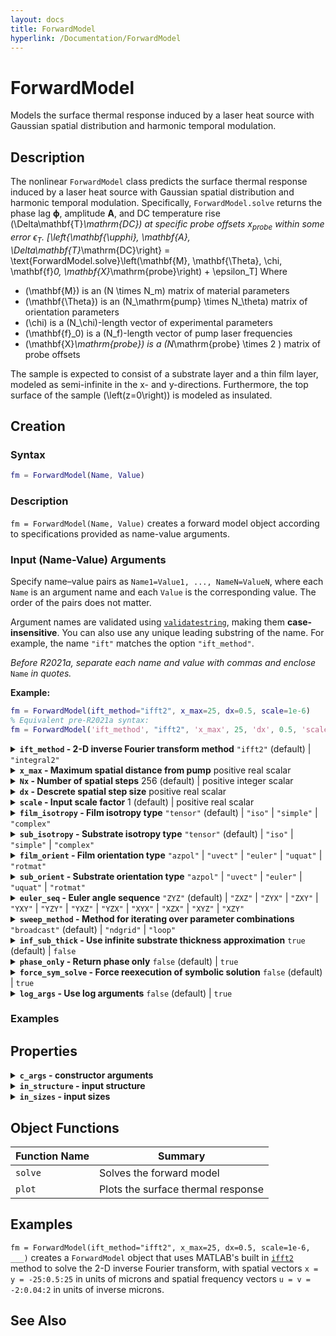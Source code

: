```yaml
---
layout: docs
title: ForwardModel
hyperlink: /Documentation/ForwardModel
---
```


# ForwardModel

Models the surface thermal response induced by a laser heat source with Gaussian spatial distribution and harmonic temporal modulation.

## Description

The nonlinear `ForwardModel` class predicts the surface thermal response induced by a laser heat source with Gaussian spatial distribution and harmonic temporal modulation. Specifically, `ForwardModel.solve` returns the phase lag $\mathbf{\upphi}$, amplitude $\mathbf{A}$, and DC temperature rise \(\Delta\mathbf{T}_\mathrm{DC}\) at specific probe offsets $x_\mathrm{probe}$ within some error $\epsilon_T$.
\[\left\{\mathbf{\upphi}, \mathbf{A}, \Delta\mathbf{T}_\mathrm{DC}\right\} = \text{ForwardModel.solve}\left(\mathbf{M}, \mathbf{\Theta}, \chi, \mathbf{f}_0, \mathbf{X}_\mathrm{probe}\right) + \epsilon_T\]
Where
* \(\mathbf{M}\) is an \(N \times N_m\) matrix of material parameters
* \(\mathbf{\Theta}\) is an \(N_\mathrm{pump} \times N_\theta\) matrix of orientation parameters
* \(\chi\) is a \(N_\chi\)-length vector of experimental parameters
* \(\mathbf{f}_0\) is a \(N_f\)-length vector of pump laser frequencies
* \(\mathbf{X}_\mathrm{probe}\) is a \(N_\mathrm{probe} \times 2 \) matrix of probe offsets

The sample is expected to consist of a substrate layer and a thin film layer, modeled as semi-infinite in the x- and y-directions. Furthermore, the top surface of the sample \(\left(z=0\right)\) is modeled as insulated.

## Creation

### Syntax
```matlab
fm = ForwardModel(Name, Value)
```

### Description

`fm = ForwardModel(Name, Value)` creates a forward model object according to specifications provided as name-value arguments.

### Input (Name-Value) Arguments

Specify name–value pairs as `Name1=Value1, ..., NameN=ValueN`, where each `Name` is an argument name and each `Value` is the corresponding value. The order of the pairs does not matter.  

Argument names are validated using [`validatestring`](https://www.mathworks.com/help/matlab/ref/validatestring.html), making them **case-insensitive**. You can also use any unique leading substring of the name. For example, the name `"ift"` matches the option `"ift_method"`.

*Before R2021a, separate each name and value with commas and enclose* `Name` *in quotes.*  

**Example:**  
```matlab
fm = ForwardModel(ift_method="ifft2", x_max=25, dx=0.5, scale=1e-6)
% Equivalent pre-R2021a syntax:
fm = ForwardModel('ift_method', "ifft2", 'x_max', 25, 'dx', 0.5, 'scale', 1e-6)
```

<details class="custom-details">
    <summary>
        <span class="summary-text">
            <b><code>ift_method</code> - 2-D inverse Fourier transform method</b>
            <span class="subline"><code>"ifft2"</code> (default) | <code>"integral2"</code></span>
        </span>
    </summary>
    <div>
        <p>
            2-D inverse Fourier transform method. When possible, the
            <a href="https://www.mathworks.com/help/matlab/ref/ifft2.html"><code>ifft2</code></a>
            method should be used for its computational efficiency.
            However, if greater accuracy is needed, the
            <a href="https://www.mathworks.com/help/matlab/ref/integral2.html"><code>integral2</code></a>
            method may be used instead.
        </p>
        <p>
            When <code>ift_method = "ifft2"</code>, either
            <code>x_max</code> or <code>dx</code> must be provided.
            <code>Nx</code> has a default value, but <code>x_max</code>
            and <code>dx</code> do not. At least two of the three
            (<code>x_max</code>, <code>Nx</code>, <code>dx</code>)
            must be known to compute the third.
        </p>
        <p>
            Input value is validated using
            <a href="https://www.mathworks.com/help/matlab/ref/validatestring.html"><code>validatestring</code></a>.
        </p>
        <p>
            <b>Data Types:</b> <code>char</code> | <code>string</code>
        </p>
    </div>
</details>

<details class="custom-details">
    <summary>
        <span class="summary-text">
            <b><code>x_max</code> - Maximum spatial distance from pump</b>
            <span class="subline">positive real scalar</span>
        </span>
    </summary>
    <div>
        <p>
            Maximum spatial distance from the pump in the x- and y-directions used in the 2-D inverse fast Fourier transform
            (<a href="https://www.mathworks.com/help/matlab/ref/ifft2.html"><code>ifft2</code></a>).
            When specified, the spatial domain for both <code>x_probe</code>
            and <code>y_probe</code> will be <code>[-x_max, x_max]</code>
            if <code>dx</code> is also specified or if <code>Nx</code> is odd;
            otherwise (<code>Nx</code> is even), the domain will be <code>[-x_max, x_max - dx]</code>.
        </p>
        <p>
            The value of <code>x_max</code> is ignored when <code>ift_method = "integral2"</code>.
        </p>
        <p>
            <b>Data Types:</b> <code>double</code> | <code>single</code>
        </p>
    </div>
</details>

<details class="custom-details">
    <summary>
        <span class="summary-text">
            <b><code>Nx</code> - Number of spatial steps</b>
            <span class="subline"> 256 (default) | positive integer scalar</span>
        </span>
    </summary>
    <div>
        <p>
            Number of descrete spatial points to use in the
            <a href="https://www.mathworks.com/help/matlab/ref/ifft2.html"><code>ifft2</code></a>
            transform. I.e., signal length.
        </p>
        <p>
            When possible, the value of <code>Nx</code> should only have small prime factors as this results in significantly faster execution of the
            <a href="https://www.mathworks.com/help/matlab/ref/ifft2.html"><code>ifft2</code></a>
            transform.
        </p>
        <p>
            The value of <code>Nx</code> is ignored when <code>ift_method = "integral2"</code> or if all three <code>x_max</code>, <code>Nx</code>, and <code>dx</code> are specified.
        </p>
        <p>
            <b>Data Types:</b> <code>double</code> | <code>single</code> | <code>int8</code> | <code>int16</code> | <code>int32</code> | <code>uint8</code> | <code>uint16</code> | <code>uint32</code>
        </p>
    </div>
</details>

<details class="custom-details">
    <summary>
        <span class="summary-text">
            <b><code>dx</code> - Descrete spatial step size</b>
            <span class="subline"> positive real scalar</span>
        </span>
    </summary>
    <div>
        <p>
            Descrete spatial step size. I.e., sampling period.
        </p>
        <p>
            The value of <code>dx</code> is ignored when <code>ift_method = "integral2"</code>.
        </p>
        <p>
            <b>Data Types:</b> <code>double</code> | <code>single</code>
        </p>
    </div>
</details>

<details class="custom-details">
    <summary>
        <span class="summary-text">
            <b><code>scale</code> - Input scale factor</b>
            <span class="subline"> 1 (default) | positive real scalar</span>
        </span>
    </summary>
    <div>
        <p>
            The input scale factor defines the units of certain forward model inputs by scaling their base SI units as follows:
        </p>
        <ul>
            <li>\(\left[ h_f \right] = \left[ h_s \right] = \left[ s_x \right] = \left[ s_y \right] = \left[ x_\mathrm{probe} \right] = \mathrm{scale} \cdot \mathrm{m}\)</li>
            <li>\(\left[ \alpha_f \right] = \left[ \alpha_s \right] = \left[ u \right] = \left[ v \right] = \left[\frac{1}{ x_\mathrm{probe}} \right] = \frac{1}{\mathrm{scale} \cdot \mathrm{m}}\)</li>
            <li>\(\left[C_f\right] = \left[C_s\right] = \frac{\mathrm{W}}{\mathrm{scale} \cdot \mathrm{m}^3 \cdot \mathrm{K}}\)</li>
            <li>\(\left[ P \right] = \left[ \mathrm{scale} \cdot \mathrm{W} \right]\)</li>
            <li>\(\left[ f_0 \right] = \left[\frac{\mathrm{Hz}}{\mathrm{scale}} \right]\)</li>
        </ul>
        <p>
            <b>Example:</b> If <code>scale = 1e-6</code> forward model inputs are considered to be in the following units:
        </p>
        <ul>
            <li>\(\left[ h_f \right] = \left[ h_s \right] = \left[ s_x \right] = \left[ s_y \right] = \left[ x_\mathrm{probe} \right] = \mathrm{scale} \cdot \mathrm{m} = 10^{-6} \cdot \mathrm{m} = \mathrm{\upmu m}\)</li>
            <li>\(\left[ \alpha_f \right] = \left[ \alpha_s \right] = \left[ u \right] = \left[ v \right] = \left[\frac{1}{ x_\mathrm{probe}} \right] = \frac{1}{\mathrm{scale} \cdot \mathrm{m}} = \frac{1}{10^{-6} \cdot \mathrm{m}} = \frac{1}{\mathrm{\upmu m}}\)</li>
            <li>\(\left[C_f\right] = \left[C_s\right] = \frac{\mathrm{W}}{\mathrm{scale} \cdot \mathrm{m}^3 \cdot \mathrm{K}} = \frac{\mathrm{W}}{10^{-6} \cdot \mathrm{m}^3 \cdot \mathrm{K}} = \frac{\mathrm{W}}{\mathrm{cm}^3 \cdot \mathrm{K}}\)</li>
            <li>\(\left[ P \right] = \left[ \mathrm{scale} \cdot \mathrm{W} \right] = \left[ 10^{-6} \cdot \mathrm{W} \right] = \left[ \mathrm{\upmu W} \right]\)</li>
            <li>\(\left[ f_0 \right] = \left[\frac{\mathrm{Hz}}{\mathrm{scale}} \right] = \left[\frac{\mathrm{Hz}}{10^{-6}} \right] = \left[ 10^6 \cdot \mathrm{Hz} \right] = \left[ \mathrm{MHz} \right]\)</li>
        </ul>
        <p>
            <b>Data Types:</b> <code>double</code> | <code>single</code>
        </p>
    </div>
</details>

<details class="custom-details">
    <summary>
        <span class="summary-text">
            <b><code>film_isotropy</code> - Film isotropy type</b>
            <span class="subline"><code>"tensor"</code> (default) | <code>"iso"</code> | <code>"simple"</code> | <code>"complex"</code></span>
        </span>
    </summary>
    <div>
        <p>
            Film isotropy type specifies the isotropy level of the film.
        </p>
        <ul>
            <li><code>"iso"</code>: For scalar thermal conductivity <code>kf</code></li>
            <li><code>"simple"</code>: For 2 principal thermal conductivities along a specified axis <code>kf∥</code> and perpendicular to that axis <code>kf⊥</code></li>
            <li><code>"complex"</code>: For 3 principal thermal conductivities sorted in descending order <code>kfp1</code>, <code>kfp2</code>, <code>kfp3</code></li>
            <li><code>"tensor"</code>: For 6 element thermal conductivity tensor <code>kf11</code>, <code>kf12</code>, <code>kf13</code>, <code>kf22</code>, <code>kf23</code>, <code>kf33</code></li>
        </ul>
        <p>
            Input value is validated using
            <a href="https://www.mathworks.com/help/matlab/ref/validatestring.html"><code>validatestring</code></a>.
        </p>
        <p>
            <b>Data Types:</b> <code>char</code> | <code>string</code>
        </p>
    </div>
</details>

<details class="custom-details">
    <summary>
        <span class="summary-text">
            <b><code>sub_isotropy</code> - Substrate isotropy type</b>
            <span class="subline">
                <code>"tensor"</code> (default) | <code>"iso"</code> | <code>"simple"</code> | <code>"complex"</code>
            </span>
        </span>
    </summary>
    <div>
        <p>
            Substrate isotropy type specifies the isotropy level of the film.
        </p>
        <ul>
            <li><code>"iso"</code>: For scalar thermal conductivity <code>ks</code></li>
            <li><code>"simple"</code>: For 2 principal thermal conductivities along a specified axis <code>ks∥</code> and perpendicular to that axis <code>ks⊥</code></li>
            <li><code>"complex"</code>: For 3 principal thermal conductivities sorted in descending order <code>ksp1</code>, <code>ksp2</code>, <code>ksp3</code></li>
            <li><code>"tensor"</code>: For 6 element thermal conductivity tensor <code>ks11</code>, <code>ks12</code>, <code>ks13</code>, <code>ks22</code>, <code>ks23</code>, <code>kf33</code></li>
        </ul>
        <p>
            Input value is validated using
            <a href="https://www.mathworks.com/help/matlab/ref/validatestring.html"><code>validatestring</code></a>.
        </p>
        <p>
            <b>Data Types:</b> <code>char</code> | <code>string</code>
        </p>
    </div>
</details>

<details class="custom-details">
    <summary>
        <span class="summary-text">
            <b><code>film_orient</code> - Film orientation type</b>
            <span class="subline">
                <code>"azpol"</code> | <code>"uvect"</code> | <code>"euler"</code> | <code>"uquat"</code> | <code>"rotmat"</code>
            </span>
        </span>
    </summary>
    <div>
        <p>
            Film orientation type specifies how the principal axes orientations of the film are represented.
            Required when <code>film_isotropy</code> equals either <code>"simple"</code> or <code>"complex"</code>.
        </p>
        <ul>
            <li><code>"azpol"</code>: For representing the <code>kf∥</code> axis as azimuthal <code>θf1</code> and polar <code>θf2</code> angles. Use only when <code>film_isotropy = "simple"</code>.</li>
            <li><code>"uvect"</code>: For representing the <code>kf∥</code> axis as a unit vector <code>vf1</code>, <code>vf2</code>, <code>vf3</code>. Use only when <code>film_isotropy = "simple"</code>.</li>
            <li><code>"euler"</code>: For representing the orientation of the principal axes as Euler angles <code>θf1</code>, <code>θf2</code>, <code>θf3</code>.</li>
            <li><code>"uquat"</code>: For representing the orientation of the principal axes as a unit quaternion <code>qf1</code>, <code>qf2</code>, <code>qf3</code>, <code>qf4</code>.</li>
            <li><code>"rotmat"</code>: For representing the orientation of the principal axes as a rotation matrix <code>Rf11</code>, <code>Rf21</code>, <code>Rf31</code>, <code>Rf12</code>, <code>Rf22</code>, <code>Rf32</code>, <code>Rf13</code>, <code>Rf23</code>, <code>Rf33</code>.</li>
        </ul>
        <p>
            Input value is validated using
            <a href="https://www.mathworks.com/help/matlab/ref/validatestring.html"><code>validatestring</code></a>.
        </p>
        <p>
            <b>Data Types:</b> <code>char</code> | <code>string</code>
        </p>
    </div>
</details>

<details class="custom-details">
    <summary>
        <span class="summary-text">
            <b><code>sub_orient</code> - Substrate orientation type</b>
            <span class="subline">
                <code>"azpol"</code> | <code>"uvect"</code> | <code>"euler"</code> | <code>"uquat"</code> | <code>"rotmat"</code>
            </span>
        </span>
    </summary>
    <div>
        <p>
            Substrate orientation type specifies how the principal axes orientations of the film are represented.
            Required when <code>sub_isotropy</code> equals either <code>"simple"</code> or <code>"complex"</code>.
        </p>
        <ul>
            <li><code>"azpol"</code>: For representing the <code>ks∥</code> axis as azimuthal <code>θs1</code> and polar <code>θs2</code> angles. Use only when <code>sub_isotropy = "simple"</code>.</li>
            <li><code>"uvect"</code>: For representing the <code>ks∥</code> axis as a unit vector <code>vs1</code>, <code>vs2</code>, <code>vs3</code>. Use only when <code>sub_isotropy = "simple"</code>.</li>
            <li><code>"euler"</code>: For representing the orientation of the principal axes as Euler angles <code>θs1</code>, <code>θs2</code>, <code>θs3</code>.</li>
            <li><code>"uquat"</code>: For representing the orientation of the principal axes as a unit quaternion <code>qs1</code>, <code>qs2</code>, <code>qs3</code>, <code>qs4</code>.</li>
            <li><code>"rotmat"</code>: For representing the orientation of the principal axes as a rotation matrix <code>Rs11</code>, <code>Rs21</code>, <code>Rs31</code>, <code>Rs12</code>, <code>Rs22</code>, <code>Rs32</code>, <code>Rs13</code>, <code>Rs23</code>, <code>Rs33</code>.</li>
        </ul>
        <p>
            Input value is validated using
            <a href="https://www.mathworks.com/help/matlab/ref/validatestring.html"><code>validatestring</code></a>.
        </p>
        <p>
            <b>Data Types:</b> <code>char</code> | <code>string</code>
        </p>
    </div>
</details>

<details class="custom-details">
    <summary>
        <span class="summary-text">
            <b><code>euler_seq</code> - Euler angle sequence</b>
            <span class="subline">
                <code>"ZYZ"</code> (default) | <code>"ZXZ"</code> | <code>"ZYX"</code> | <code>"ZXY"</code> | <code>"YXY"</code> | <code>"YZY"</code> | <code>"YXZ"</code> | <code>"YZX"</code> | <code>"XYX"</code> | <code>"XZX"</code> | <code>"XYZ"</code> | <code>"XZY"</code>
            </span>
        </span>
    </summary>
    <div>
        <p>
            Euler angle sequence specified as three axes.
            I.e., computes the rotation matrix as \(\mathbf{R} = \mathbf{R}_i\left(\theta_1\right) \cdot \mathbf{R}_j\left(\theta_2\right) \cdot \mathbf{R}_k\left(\theta_3\right)\), where \(i, j, k \in \left\{x, y, z\right\}\) are the 1st, 2nd, and 3rd characters of the input character array, and:
        </p>
        <p>
            \(
            {\mathbf{R}_x(\theta) =
            \begin{bmatrix}
            1 & 0 & 0 \\
            0 & \cos\theta & -\sin\theta \\
            0 & \sin\theta & \cos\theta
            \end{bmatrix}},\,
            {\mathbf{R}_y(\theta) =
            \begin{bmatrix}
            \cos\theta & 0 & \sin\theta \\
            0 & 1 & 0 \\
            -\sin\theta & 0 & \cos\theta
            \end{bmatrix}},\,
            {\mathbf{R}_z(\theta) =
            \begin{bmatrix}
            \cos\theta & -\sin\theta & 0 \\
            \sin\theta & \cos\theta & 0 \\
            0 & 0 & 1
            \end{bmatrix}}
            \)
        </p>
        <p>
            Only referenced when either <code>film_orient</code> or <code>sub_orient</code> is set to <code>"euler"</code>.
        </p>
        <p>
            Input value is validated using
            <a href="https://www.mathworks.com/help/matlab/ref/validatestring.html"><code>validatestring</code></a>.
        </p>
        <p>
            <b>Data Types:</b> <code>char</code> | <code>string</code>
        </p>
    </div>
</details>

<details class="custom-details">
    <summary>
        <span class="summary-text">
            <b><code>sweep_method</code> - Method for iterating over parameter combinations</b>
            <span class="subline">
                <code>"broadcast"</code> (default) | <code>"ndgrid"</code> | <code>"loop"</code>
            </span>
        </span>
    </summary>
    <div>
        <p>
            Specifies how the solver will iterate over all combinations of input parameter sets <code>M_train</code>, <code>O</code>, <code>f0</code>, <code>x_probe</code> when computing the 4-D output array <code>G(i,j,k,l) = fm.solve(M_train(i,:), O(j,:), chi, f0(k,:), x_probe(l,:))</code>. This choice affects both memory usage and performance.
        </p>
        <ul>
            <li><code>"broadcast"</code> – Uses singleton expansion to apply <code>fm.solve(...)</code> over multi-dimensional parameter arrays without explicitly forming full grids in memory. Saves memory, but may be slower in some cases.</li>
            <li><code>"ndgrid"</code> – Expands all parameter arrays to full \(N_\mathrm{train} \times N_\mathrm{pump} \times N_f \times N_\mathrm{prope}\) grids
              using <a href="https://www.mathworks.com/help/matlab/ref/ndgrid.html"><code>ndgrid</code></a>. Fast for vectorized operations but uses the most
              memory.</li>
            <li><code>"loop"</code> – Iterates explicitly over all parameter combinations in nested <code>for</code> loops. Uses minimal memory but is typically the slowest
              method.</li>
        </ul>
        <p>
            Input value is validated using
            <a href="https://www.mathworks.com/help/matlab/ref/validatestring.html"><code>validatestring</code></a>.
        </p>
        <p>
            <b>Data Types:</b> <code>char</code> | <code>string</code>
        </p>
    </div>
</details>

<details class="custom-details">
    <summary>
        <span class="summary-text">
            <b><code>inf_sub_thick</code> - Use infinite substrate thickness approximation</b>
            <span class="subline">
                <code>true</code> (default) | <code>false</code>
            </span>
        </span>
    </summary>
    <div>
        <p>
            When set to <code>true</code>, approximates the thickness of the substrate as infinite in the z-direction, which is more numerically stable than using a finite substrate thickness.
        </p>
        <p>
            <b>Data Types:</b> <code>logical</code>
        </p>
    </div>
</details>

<details class="custom-details">
    <summary>
        <span class="summary-text">
            <b><code>phase_only</code> - Return phase only</b>
            <span class="subline">
                <code>false</code> (default) | <code>true</code>
            </span>
        </span>
    </summary>
    <div>
        <p>
            When set to <code>true</code>, tells the solver that the user is only interested in phase; not amplitude nor DC temperature change.
        </p>
        <p>
            <b>Data Types:</b> <code>logical</code>
        </p>
    </div>
</details>

<details class="custom-details">
    <summary>
        <span class="summary-text">
            <b><code>force_sym_solve</code> - Force reexecution of symbolic solution</b>
            <span class="subline">
                <code>false</code> (default) | <code>true</code>
            </span>
        </span>
    </summary>
    <div>
        <p>
            When set to <code>true</code>, forces the reexecution of the symbolic solutions even if the files already exist.
        </p>
        <p>
            <b>Data Types:</b> <code>logical</code>
        </p>
    </div>
</details>

<details class="custom-details">
    <summary>
        <span class="summary-text">
            <b><code>log_args</code> - Use log arguments</b>
            <span class="subline">
                <code>false</code> (default) | <code>true</code>
            </span>
        </span>
    </summary>
    <div>
        <p>
            When set to <code>true</code>, the solver expects the natural log of thermal conductivity, volumetric heat capacity, optical absorption coefficient, z-direction thickness, pump laser deviation, and power as inputs.
        </p>
        <p>
            <b>Data Types:</b> <code>logical</code>
        </p>
    </div>
</details>

### Examples

## Properties

<details class="custom-details">
  <summary><b>
    <code>c_args</code> - constructor arguments
  </b></summary>

  <br>

  Struct of input arguments passed into the constructor.
    
  **Data Types:** `struct`

  <br>
  
</details>

<details class="custom-details">
  <summary><b>
    <code>in_structure</code> - input structure
  </b></summary>

  <br>

  Specifies the expected input structure for `M`, `Theta`, and `chi` (inputs to `ForwardModel` functions).

  **Data Type:** 1-by-3 cell array, where each element is a string array

  **Example:** 

  <br>
  
</details>

<details class="custom-details">
  <summary><b>
    <code>in_sizes</code> - input sizes
  </b></summary>

  <br>

  Specifies the expected input sizes for `M`, `Theta`, and `chi` (inputs to `ForwardModel` functions).

  **Data Type:** 1-by-3 array of positive scalar values

  **Example:** 

  <br>
  
</details>

## Object Functions
| Function Name | Summary |
|---------------|---------|
| `solve`       | Solves the forward model |
| `plot`        | Plots the surface thermal response |



## Examples

```fm = ForwardModel(ift_method="ifft2", x_max=25, dx=0.5, scale=1e-6, ___)``` creates a ```ForwardModel``` object that uses MATLAB's built in [`ifft2`](https://www.mathworks.com/help/matlab/ref/ifft2.html) method to solve the 2-D inverse Fourier transform, with spatial vectors ```x = y = -25:0.5:25``` in units of microns and spatial frequency vectors ```u = v = -2:0.04:2``` in units of inverse microns.

## See Also
















